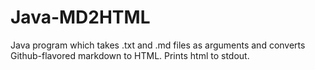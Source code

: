 # Java-MD2HTML
Java program which takes .txt and .md files as arguments and converts Github-flavored markdown to HTML. Prints html to stdout.
